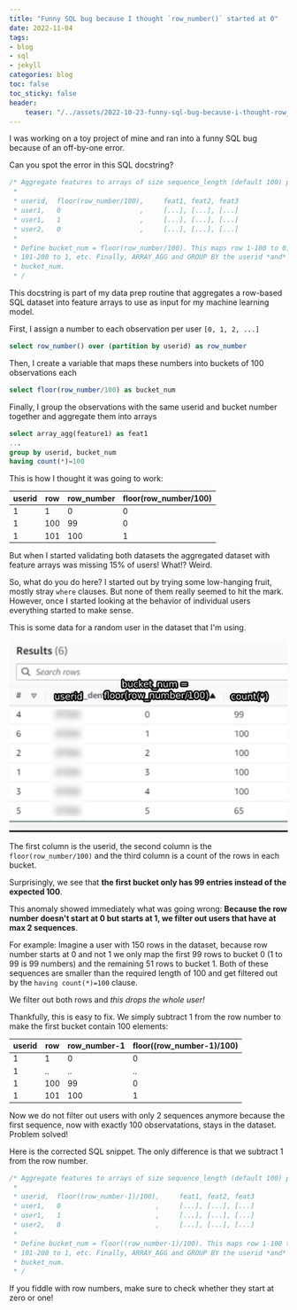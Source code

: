 ```yaml
---
title: "Funny SQL bug because I thought `row_number()` started at 0"
date: 2022-11-04
tags:
- blog
- sql
- jekyll
categories: blog
toc: false
toc_sticky: false
header:
    teaser: "/../assets/2022-10-23-funny-sql-bug-because-i-thought-row_number-started-at-0/thumbnail.png"
---
```


I was working on a toy project of mine and ran into a funny SQL bug because of an off-by-one error.

Can you spot the error in this SQL docstring?

```sql
/* Aggregate features to arrays of size sequence_length (default 100) per user.
 * 
 * userid,  floor(row_number/100),     feat1, feat2, feat3
 * user1,   0                    ,     [...], [...], [...] 
 * user1,   1                    ,     [...], [...], [...]
 * user2,   0                    ,     [...], [...], [...]
 * 
 * Define bucket_num = floor(row_number/100). This maps row 1-100 to 0, row
 * 101-200 to 1, etc. Finally, ARRAY_AGG and GROUP BY the userid *and* the
 * bucket_num.
 * /
```

This docstring is part of my data prep routine that aggregates a row-based SQL dataset into feature arrays to use as input for my machine learning model.

First, I assign a number to each observation per user `[0, 1, 2, ...]` 

```sql
select row_number() over (partition by userid) as row_number
```

Then, I create a variable that maps these numbers into buckets of 100 observations each 

```sql
select floor(row_number/100) as bucket_num
```

Finally, I group the observations with the same userid and bucket number together and aggregate them into arrays

```sql
select array_agg(feature1) as feat1
...
group by userid, bucket_num
having count(*)=100
```

This is how I thought it was going to work:

| userid | row | row_number | floor(row_number/100) |
|--------|-----|------------|-----------------------|
| 1      | 1   | 0          | 0                     |
| 1      | 100 | 99         | 0                     |
| 1      | 101 | 100        | 1                     |

But when I started validating both datasets the aggregated dataset with feature
arrays was missing 15% of users! What!? Weird.

So, what do you do here? I started out by trying some low-hanging fruit, mostly
stray `where` clauses. But none of them really seemed to hit the mark. However, once I started looking at the behavior of individual users everything started to make sense.

This is some data for a random user in the dataset that I'm using.

![](/../assets/2022-10-23-funny-sql-bug-because-i-thought-row_number-started-at-0/2022-10-23-08-56-41.png)

The first column is the userid, the second column is the `floor(row_number/100)` and the third column is a count of the rows in each bucket. 

Surprisingly, we see that **the first bucket only has 99 entries instead of the expected 100**. 

This anomaly showed immediately what was going wrong: **Because the row number doesn't start at 0 but starts at 1, we filter out users that have at max 2 sequences**.

For example: Imagine a user with 150 rows in the dataset, because row number starts at 0 and not 1 we only map the first 99 rows to bucket 0 (1 to 99 is 99 numbers) and the remaining 51 rows to bucket 1. Both of these sequences are smaller than the required length of 100 and get filtered out by the `having count(*)=100` clause. 

We filter out both rows and *this drops the whole user!*

Thankfully, this is easy to fix. We simply subtract 1 from the row number to make the first bucket contain 100 elements:

| userid | row | row_number-1 | floor((row_number-1)/100) |
|--------|-----|--------------|-----------------------|
| 1      | 1   | 0            | 0                     |
| 1      | ..  | ..           | ..                    |
| 1      | 100 | 99           | 0                     |
| 1      | 101 | 100          | 1                     |

Now we do not filter out users with only 2 sequences anymore because the first sequence, now with exactly 100 observatations, stays in the dataset. Problem solved!

Here is the corrected SQL snippet. The only difference is that we subtract 1 from the row number.

```sql
/* Aggregate features to arrays of size sequence_length (default 100) per user.
 * 
 * userid,  floor((row_number-1)/100),     feat1, feat2, feat3
 * user1,   0                        ,     [...], [...], [...] 
 * user1,   1                        ,     [...], [...], [...]
 * user2,   0                        ,     [...], [...], [...]
 * 
 * Define bucket_num = floor((row_number-1)/100). This maps row 1-100 to 0, row
 * 101-200 to 1, etc. Finally, ARRAY_AGG and GROUP BY the userid *and* the
 * bucket_num.
 * /
```

If you fiddle with row numbers, make sure to check whether they start at zero or one!